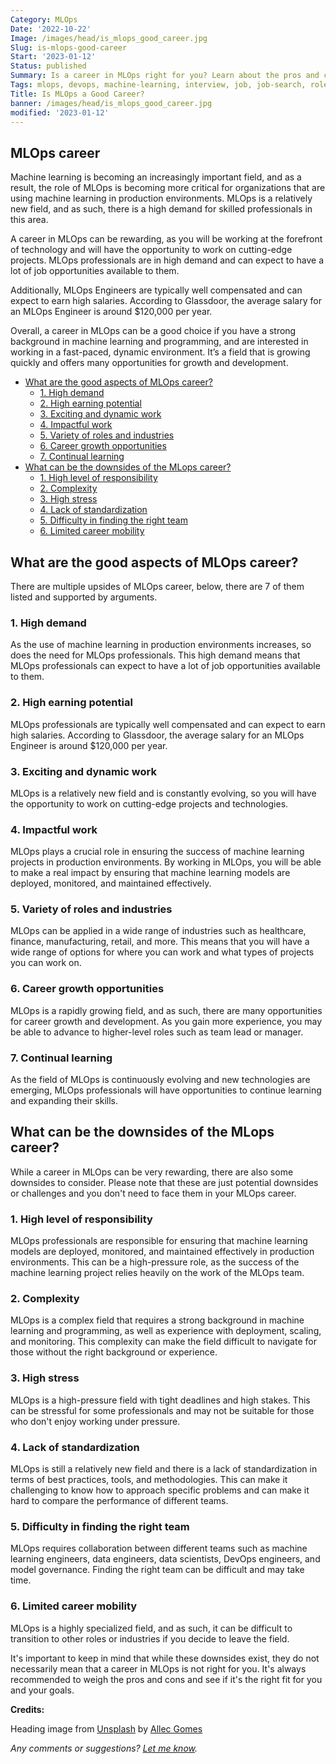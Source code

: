 ```yaml
---
Category: MLOps
Date: '2022-10-22'
Image: /images/head/is_mlops_good_career.jpg
Slug: is-mlops-good-career
Start: '2023-01-12'
Status: published
Summary: Is a career in MLOps right for you? Learn about the pros and cons of this growing field, including high demand, high earning potential, exciting work, and career growth opportunities.
Tags: mlops, devops, machine-learning, interview, job, job-search, roles, career
Title: Is MLOps a Good Career?
banner: /images/head/is_mlops_good_career.jpg
modified: '2023-01-12'
---
```


## MLOps career

Machine learning is becoming an increasingly important field, and as a result, the role of MLOps is becoming more critical for organizations that are using machine learning in production environments. MLOps is a relatively new field, and as such, there is a high demand for skilled professionals in this area.

A career in MLOps can be rewarding, as you will be working at the forefront of technology and will have the opportunity to work on cutting-edge projects. MLOps professionals are in high demand and can expect to have a lot of job opportunities available to them.

Additionally, MLOps Engineers are typically well compensated and can expect to earn high salaries. According to Glassdoor, the average salary for an MLOps Engineer is around $120,000 per year.

Overall, a career in MLOps can be a good choice if you have a strong background in machine learning and programming, and are interested in working in a fast-paced, dynamic environment. It’s a field that is growing quickly and offers many opportunities for growth and development.

<!-- MarkdownTOC levels='2,3' autolink=True autoanchor=True -->

- [What are the good aspects of MLOps career?](#what-are-the-good-aspects-of-mlops-career)
 	- [1.  High demand](#1-high-demand)
 	- [2. High earning potential](#2-high-earning-potential)
 	- [3. Exciting and dynamic work](#3-exciting-and-dynamic-work)
 	- [4. Impactful work](#4-impactful-work)
 	- [5. Variety of roles and industries](#5-variety-of-roles-and-industries)
 	- [6.  Career growth opportunities](#6-career-growth-opportunities)
 	- [7.  Continual learning](#7-continual-learning)
- [What can be the downsides of the MLops career?](#what-can-be-the-downsides-of-the-mlops-career)
 	- [1.  High level of responsibility](#1-high-level-of-responsibility)
 	- [2.  Complexity](#2-complexity)
 	- [3.  High stress](#3-high-stress)
 	- [4.  Lack of standardization](#4-lack-of-standardization)
 	- [5.  Difficulty in finding the right team](#5-difficulty-in-finding-the-right-team)
 	- [6.  Limited career mobility](#6-limited-career-mobility)

<!-- /MarkdownTOC -->

<a id="what-are-the-good-aspects-of-mlops-career"></a>

## What are the good aspects of MLOps career?

There are multiple upsides of MLOps career, below, there are 7 of them listed and supported by arguments.

<a id="1-high-demand"></a>

### 1.  High demand

As the use of machine learning in production environments increases, so does the need for MLOps professionals. This high demand means that MLOps professionals can expect to have a lot of job opportunities available to them.

<a id="2-high-earning-potential"></a>

### 2. High earning potential

MLOps professionals are typically well compensated and can expect to earn high salaries. According to Glassdoor, the average salary for an MLOps Engineer is around $120,000 per year.

<a id="3-exciting-and-dynamic-work"></a>

### 3. Exciting and dynamic work

MLOps is a relatively new field and is constantly evolving, so you will have the opportunity to work on cutting-edge projects and technologies.

<a id="4-impactful-work"></a>

### 4. Impactful work

MLOps plays a crucial role in ensuring the success of machine learning projects in production environments. By working in MLOps, you will be able to make a real impact by ensuring that machine learning models are deployed, monitored, and maintained effectively.

<a id="5-variety-of-roles-and-industries"></a>

### 5. Variety of roles and industries

MLOps can be applied in a wide range of industries such as healthcare, finance, manufacturing, retail, and more. This means that you will have a wide range of options for where you can work and what types of projects you can work on.

<a id="6-career-growth-opportunities"></a>

### 6.  Career growth opportunities

MLOps is a rapidly growing field, and as such, there are many opportunities for career growth and development. As you gain more experience, you may be able to advance to higher-level roles such as team lead or manager.

<a id="7-continual-learning"></a>

### 7.  Continual learning

As the field of MLOps is continuously evolving and new technologies are emerging, MLOps professionals will have opportunities to continue learning and expanding their skills.

<a id="what-can-be-the-downsides-of-the-mlops-career"></a>

## What can be the downsides of the MLops career?

While a career in MLOps can be very rewarding, there are also some downsides to consider. Please note that these are just potential downsides or challenges and you don't need to face them in your MLOps career.

<a id="1-high-level-of-responsibility"></a>

### 1.  High level of responsibility

MLOps professionals are responsible for ensuring that machine learning models are deployed, monitored, and maintained effectively in production environments. This can be a high-pressure role, as the success of the machine learning project relies heavily on the work of the MLOps team.

<a id="2-complexity"></a>

### 2.  Complexity

MLOps is a complex field that requires a strong background in machine learning and programming, as well as experience with deployment, scaling, and monitoring. This complexity can make the field difficult to navigate for those without the right background or experience.

<a id="3-high-stress"></a>

### 3.  High stress

MLOps is a high-pressure field with tight deadlines and high stakes. This can be stressful for some professionals and may not be suitable for those who don't enjoy working under pressure.

<a id="4-lack-of-standardization"></a>

### 4.  Lack of standardization

MLOps is still a relatively new field and there is a lack of standardization in terms of best practices, tools, and methodologies. This can make it challenging to know how to approach specific problems and can make it hard to compare the performance of different teams.

<a id="5-difficulty-in-finding-the-right-team"></a>

### 5.  Difficulty in finding the right team

MLOps requires collaboration between different teams such as machine learning engineers, data engineers, data scientists, DevOps engineers, and model governance. Finding the right team can be difficult and may take time.

<a id="6-limited-career-mobility"></a>

### 6.  Limited career mobility

MLOps is a highly specialized field, and as such, it can be difficult to transition to other roles or industries if you decide to leave the field.

It's important to keep in mind that while these downsides exist, they do not necessarily mean that a career in MLOps is not right for you. It's always recommended to weigh the pros and cons and see if it's the right fit for you and your goals.

**Credits:**

Heading image from [Unsplash](https://unsplash.com/photos/dmLIDt7xZNA) by [Allec Gomes](https://unsplash.com/@allecgomes)

*Any comments or suggestions? [Let me know](mailto:ksafjan@gmail.com?subject=Blog+post).*

